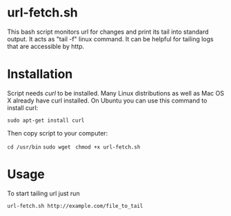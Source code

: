 url-fetch.sh
=========

  This bash script monitors url for changes and print its tail into standard output. It acts as "tail -f" linux command.
  It can be helpful for tailing logs that are accessible by http.

# Installation

  Script needs *curl* to be installed. Many Linux distributions as well as Mac OS X already have curl installed.
  On Ubuntu you can use this command to install curl:

  `sudo apt-get install curl`

  Then copy script to your computer:

  `cd /usr/bin`
  `sudo wget `
  `chmod +x url-fetch.sh`

# Usage

  To start tailing url just run

  `url-fetch.sh http://example.com/file_to_tail`
